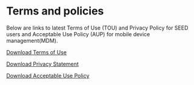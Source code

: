 # Terms and policies
Below are links to latest Terms of Use (TOU) and Privacy Policy for SEED users and Acceptable Use Policy (AUP) for mobile device management(MDM).

[Download Terms of Use](additional-resources/terms-of-use.pdf ':target=_blank')

[Download Privacy Statement](additional-resources/privacy-statement.pdf ':target=_blank')

[Download Acceptable Use Policy](additional-resources/mdm-aup-v4.0.pdf ':target=_blank')
